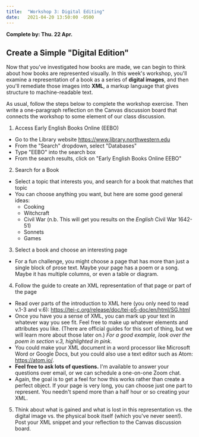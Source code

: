 ```yaml
---
title:  "Workshop 3: Digital Editing"
date:   2021-04-20 13:50:00 -0500
---
```

**Complete by: Thu. 22 Apr.**

## Create a Simple "Digital Edition"

Now that you've investigated how books are made, we can begin to think about how books are represented visually. In this week's workshop, you'll examine a representation of a book as a series of **digital images**, and then you'll remediate those images into **XML**, a markup language that gives structure to machine-readable text.

As usual, follow the steps below to complete the workshop exercise. Then write a one-paragraph reflection on the Canvas discussion board that connects the workshop to some element of our class discussion.

1) Access Early English Books Online (EEBO)

- Go to the Library website <https://www.library.northwestern.edu>
- From the "Search" dropdown, select "Databases"
- Type "EEBO" into the search box
- From the search results, click on "Early English Books Online EEBO"

2) Search for a Book

- Select a topic that interests you, and search for a book that matches that topic
- You can choose anything you want, but here are some good general ideas:
	- Cooking
	- Witchcraft
	- Civil War (n.b. This will get you results on the *English* Civil War 1642-51)
	- Sonnets
	- Games

3) Select a book and choose an interesting page

- For a fun challenge, you might choose a page that has more than just a single block of prose text. Maybe your page has a poem or a song. Maybe it has multiple columns, or even a table or diagram.

4) Follow the guide to create an XML representation of that page or part of the page

- Read over parts of the introduction to XML here (you only need to read v.1-3 and v.6): <https://tei-c.org/release/doc/tei-p5-doc/en/html/SG.html>
- Once you have you a sense of XML, you can mark up your text in whatever way you see fit. Feel free to make up whatever elements and attributes you like. (There are official guides for this sort of thing, but we will learn more about those later on.) *For a good example, look over the poem in section v.3, highlighted in pink.*
- You could make your XML document in a word processor like Microsoft Word or Google Docs, but you could also use a text editor such as Atom: <https://atom.io/>.
- **Feel free to ask lots of questions.** I'm available to answer your questions over email, or  we can schedule a one-on-one Zoom chat.
- Again, the goal is to get a feel for how this works rather than create a perfect object. If your page is very long, you can choose just one part to represent. You needn't spend more than a half hour or so creating your XML.

5) Think about what is gained and what is lost in this representation vs. the digital image vs. the physical book itself (which you've never seen!). Post your XML snippet and your reflection to the Canvas discussion board.
